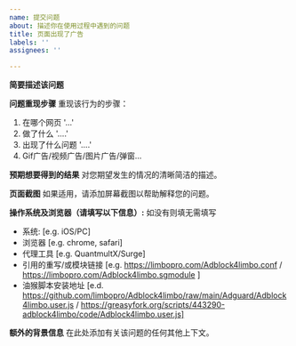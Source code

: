 ```yaml
---
name: 提交问题
about: 描述你在使用过程中遇到的问题
title: 页面出现了广告
labels: ''
assignees: ''

---
```


**简要描述该问题**

**问题重现步骤**
重现该行为的步骤：
1. 在哪个网页 '...'
3. 做了什么 '....'
4. 出现了什么问题 '....'
5. Gif广告/视频广告/图片广告/弹窗...

**预期想要得到的结果**
对您期望发生的情况的清晰简洁的描述。

**页面截图**
如果适用，请添加屏幕截图以帮助解释您的问题。

**操作系统及浏览器（请填写以下信息）:** 如没有则填无需填写
 - 系统: [e.g. iOS/PC]
 - 浏览器 [e.g. chrome, safari]
 - 代理工具 [e.g. QuantmultX/Surge]
 - 引用的重写/或模块链接 [e.g. https://limbopro.com/Adblock4limbo.conf / https://limbopro.com/Adblock4limbo.sgmodule ]
 - 油猴脚本安装地址 [e.d. https://github.com/limbopro/Adblock4limbo/raw/main/Adguard/Adblock4limbo.user.js / https://greasyfork.org/scripts/443290-adblock4limbo/code/Adblock4limbo.user.js]

**额外的背景信息**
在此处添加有关该问题的任何其他上下文。
